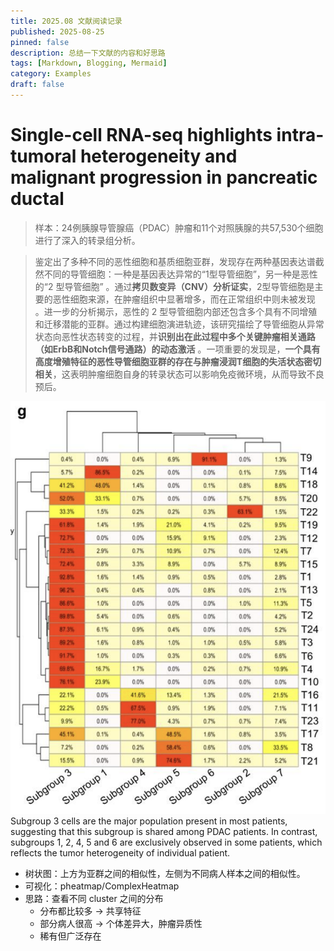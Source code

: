 ```yaml
---
title: 2025.08 文献阅读记录
published: 2025-08-25
pinned: false
description: 总结一下文献的内容和好思路
tags: [Markdown, Blogging, Mermaid]
category: Examples
draft: false
---
```

# Single-cell RNA-seq highlights intra-tumoral heterogeneity  and malignant progression in pancreatic ductal  

> 样本：24例胰腺导管腺癌（PDAC）肿瘤和11个对照胰腺的共57,530个细胞进行了深入的转录组分析。

> 鉴定出了多种不同的恶性细胞和基质细胞亚群，发现存在两种基因表达谱截然不同的导管细胞：一种是基因表达异常的“1型导管细胞”，另一种是恶性的“2 型导管细胞” 。通过**拷贝数变异（CNV）分析证实**，2型导管细胞是主要的恶性细胞来源，在肿瘤组织中显著增多，而在正常组织中则未被发现 。进一步的分析揭示，恶性的 2 型导管细胞内部还包含多个具有不同增殖和迁移潜能的亚群。通过构建细胞演进轨迹，该研究描绘了导管细胞从异常状态向恶性状态转变的过程，并**识别出在此过程中多个关键肿瘤相关通路（如ErbB和Notch信号通路）的动态激活** 。一项重要的发现是，**一个具有高度增殖特征的恶性导管细胞亚群的存在与肿瘤浸润T细胞的失活状态密切相关**，这表明肿瘤细胞自身的转录状态可以影响免疫微环境，从而导致不良预后。


![](Aug-paper/2025-08-25-14-47-08.png)
Subgroup 3 cells are the major population present in most patients, suggesting that this subgroup is shared among PDAC patients. In contrast, subgroups 1, 2, 4, 5 and 6 are exclusively observed in some patients, which reflects the tumor heterogeneity of individual patient. 

- 树状图：上方为亚群之间的相似性，左侧为不同病人样本之间的相似性。
- 可视化：pheatmap/ComplexHeatmap
- 思路：查看不同 cluster 之间的分布
  - 分布都比较多 → 共享特征
  - 部分病人很高 → 个体差异大，肿瘤异质性
  - 稀有但广泛存在
